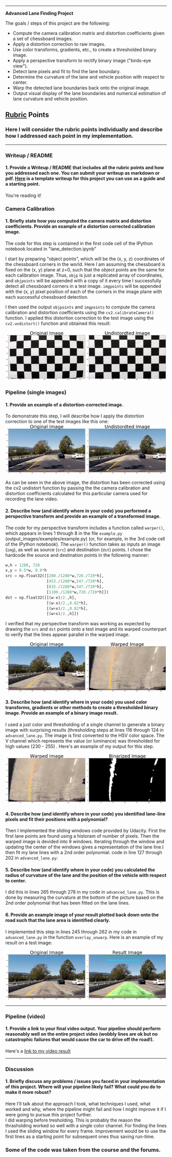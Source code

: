
---

**Advanced Lane Finding Project**

The goals / steps of this project are the following:

* Compute the camera calibration matrix and distortion coefficients given a set of chessboard images.
* Apply a distortion correction to raw images.
* Use color transforms, gradients, etc., to create a thresholded binary image.
* Apply a perspective transform to rectify binary image ("birds-eye view").
* Detect lane pixels and fit to find the lane boundary.
* Determine the curvature of the lane and vehicle position with respect to center.
* Warp the detected lane boundaries back onto the original image.
* Output visual display of the lane boundaries and numerical estimation of lane curvature and vehicle position.

[//]: # (Image References)

[image1]: ./example_output/undistort.png "Undistorted"
[image2]: ./example_output/undistort_lanes.png "Road Transformed"
[image3]: ./example_output/binarize.png "Binary Example"
[image4]: ./example_output/warping.png "Warp Example"
[image6]: ./example_output/pipeline.png "Output"
[video1]: ./project_video_result.mp4 "Video"

## [Rubric](https://review.udacity.com/#!/rubrics/571/view) Points

### Here I will consider the rubric points individually and describe how I addressed each point in my implementation.  

---

### Writeup / README

#### 1. Provide a Writeup / README that includes all the rubric points and how you addressed each one.  You can submit your writeup as markdown or pdf.  [Here](https://github.com/udacity/CarND-Advanced-Lane-Lines/blob/master/writeup_template.md) is a template writeup for this project you can use as a guide and a starting point.  

You're reading it!

### Camera Calibration

#### 1. Briefly state how you computed the camera matrix and distortion coefficients. Provide an example of a distortion corrected calibration image.

The code for this step is contained in the first code cell of the IPython notebook located in "lane_detection.ipynb" 

I start by preparing "object points", which will be the (x, y, z) coordinates of the chessboard corners in the world. Here I am assuming the chessboard is fixed on the (x, y) plane at z=0, such that the object points are the same for each calibration image.  Thus, `objp` is just a replicated array of coordinates, and `objpoints` will be appended with a copy of it every time I successfully detect all chessboard corners in a test image.  `imgpoints` will be appended with the (x, y) pixel position of each of the corners in the image plane with each successful chessboard detection.  

I then used the output `objpoints` and `imgpoints` to compute the camera calibration and distortion coefficients using the `cv2.calibrateCamera()` function.  I applied this distortion correction to the test image using the `cv2.undistort()` function and obtained this result: 

![alt text][image1]

### Pipeline (single images)

#### 1. Provide an example of a distortion-corrected image.

To demonstrate this step, I will describe how I apply the distortion correction to one of the test images like this one:
![alt text][image2]

As can be seen in the above image, the distortion has been corrected using the cv2 undistort function by passing the the camera calibration and distortion coefficients calculated for this particular camera used for recording the lane video.

#### 2. Describe how (and identify where in your code) you performed a perspective transform and provide an example of a transformed image.

The code for my perspective transform includes a function called `warper()`, which appears in lines 1 through 8 in the file `example.py` (output_images/examples/example.py) (or, for example, in the 3rd code cell of the IPython notebook).  The `warper()` function takes as inputs an image (`img`), as well as source (`src`) and destination (`dst`) points.  I chose the hardcode the source and destination points in the following manner:

```python
w,h = 1280, 720
x,y = 0.5*w, 0.8*h
src = np.float32([[200./1280*w,720./720*h],
                  [453./1280*w,547./720*h],
                  [835./1280*w,547./720*h],
                  [1100./1280*w,720./720*h]])
dst = np.float32([[(w-x)/2.,h],
                  [(w-x)/2.,0.82*h],
                  [(w+x)/2.,0.82*h],
                  [(w+x)/2.,h]])
```

I verified that my perspective transform was working as expected by drawing the `src` and `dst` points onto a test image and its warped counterpart to verify that the lines appear parallel in the warped image.

![alt text][image4]

#### 3. Describe how (and identify where in your code) you used color transforms, gradients or other methods to create a thresholded binary image.  Provide an example of a binary image result.

I used a just color and thresholding of a single channel to generate a binary image with surprising results (thresholding steps at lines 116 through 124 in `advanced_lane.py`. The image is first converted to the HSV color space. The V channel which represents the value (or luminance) was thresholded for high values (230 - 255) . Here's an example of my output for this step. 

![alt text][image3]



#### 4. Describe how (and identify where in your code) you identified lane-line pixels and fit their positions with a polynomial?

Then I implemented the sliding windows code provided by Udacity. First the first lane points are found using a historam of number of pixels. Then the warped image is devided into 9 windows. Iterating through the window and updating the center of the windows gives a representation of the lane line.I then fit my lane lines with a 2nd order polynomial. code in line 127 through 202 in `advanced_lane.py`:



#### 5. Describe how (and identify where in your code) you calculated the radius of curvature of the lane and the position of the vehicle with respect to center.

I did this in lines 265 through 278 in my code in `advanced_lane.py`. This is done by measuring the curvature at the bottom of the picture based on the 2nd order polynomial that has been fitted on the lane lines.

#### 6. Provide an example image of your result plotted back down onto the road such that the lane area is identified clearly.

I implemented this step in lines 245 through 262 in my code in `advanced_lane.py` in the function `overlay_unwarp`.  Here is an example of my result on a test image:

![alt text][image6]

---

### Pipeline (video)

#### 1. Provide a link to your final video output.  Your pipeline should perform reasonably well on the entire project video (wobbly lines are ok but no catastrophic failures that would cause the car to drive off the road!).

Here's a [link to my video result](./project_video_result.mp4)

---

### Discussion

#### 1. Briefly discuss any problems / issues you faced in your implementation of this project.  Where will your pipeline likely fail?  What could you do to make it more robust?

Here I'll talk about the approach I took, what techniques I used, what worked and why, where the pipeline might fail and how I might improve it if I were going to pursue this project further.  
I did warping before tresholding. This is probably the reason the thrasholding worked so well with a single color channel.
For finding the lines I used the sliding window for every frame. Improvement would be to use the first lines as a starting point for subsequent ones thus saving run-time.

### Some of the code was taken from the course and the forums.
